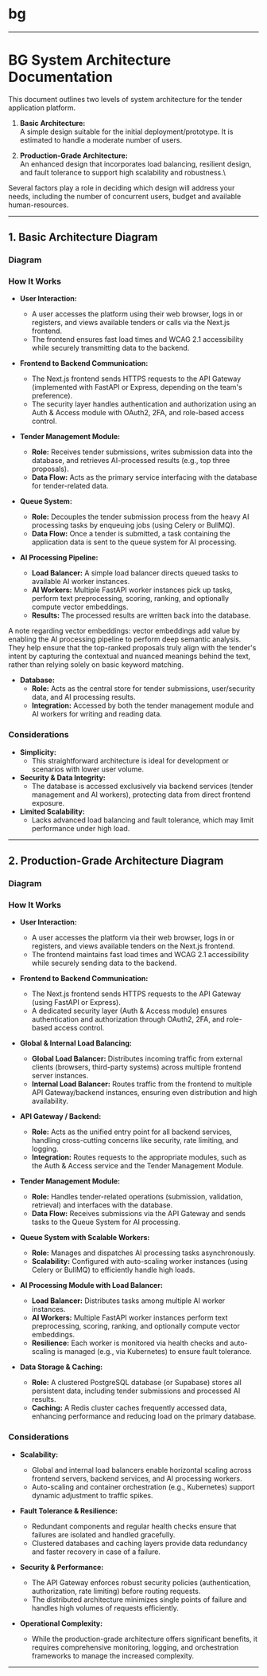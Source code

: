 # bg



---

# BG System Architecture Documentation

This document outlines two levels of system architecture for the tender application platform.

1. **Basic Architecture:**  
   A simple design suitable for the initial deployment/prototype. It is estimated to handle a moderate number of users.

2. **Production-Grade Architecture:**  
   An enhanced design that incorporates load balancing, resilient design, and fault tolerance to support high scalability and robustness.\

Several factors play a role in deciding which design will address your needs, including the number of concurrent users, budget and available human-resources.

---

## 1. Basic Architecture Diagram

### Diagram


### How It Works

- **User Interaction:**  
  - A user accesses the platform using their web browser, logs in or registers, and views available tenders or calls via the Next.js frontend.
  - The frontend ensures fast load times and WCAG 2.1 accessibility while securely transmitting data to the backend.

- **Frontend to Backend Communication:**  
  - The Next.js frontend sends HTTPS requests to the API Gateway (implemented with FastAPI or Express, depending on the team's preference).
  - The security layer handles authentication and authorization using an Auth & Access module with OAuth2, 2FA, and role-based access control.

- **Tender Management Module:**  
  - **Role:** Receives tender submissions, writes submission data into the database, and retrieves AI-processed results (e.g., top three proposals).
  - **Data Flow:** Acts as the primary service interfacing with the database for tender-related data.

- **Queue System:**  
  - **Role:** Decouples the tender submission process from the heavy AI processing tasks by enqueuing jobs (using Celery or BullMQ).
  - **Data Flow:** Once a tender is submitted, a task containing the application data is sent to the queue system for AI processing.

- **AI Processing Pipeline:**  
  - **Load Balancer:** A simple load balancer directs queued tasks to available AI worker instances.
  - **AI Workers:** Multiple FastAPI worker instances pick up tasks, perform text preprocessing, scoring, ranking, and optionally compute vector embeddings.
  - **Results:** The processed results are written back into the database.

A note regarding vector embeddings: vector embeddings add value by enabling the AI processing pipeline to perform deep semantic analysis. 
They help ensure that the top-ranked proposals truly align with the tender's intent by capturing the contextual and nuanced meanings behind the text, rather than relying solely on basic keyword matching.

- **Database:**  
  - **Role:** Acts as the central store for tender submissions, user/security data, and AI processing results.
  - **Integration:** Accessed by both the tender management module and AI workers for writing and reading data.

### Considerations

- **Simplicity:**  
  - This straightforward architecture is ideal for development or scenarios with lower user volume.
- **Security & Data Integrity:**  
  - The database is accessed exclusively via backend services (tender management and AI workers), protecting data from direct frontend exposure.
- **Limited Scalability:**  
  - Lacks advanced load balancing and fault tolerance, which may limit performance under high load.

---

## 2. Production-Grade Architecture Diagram

### Diagram


### How It Works

- **User Interaction:**  
  - A user accesses the platform via their web browser, logs in or registers, and views available tenders on the Next.js frontend.
  - The frontend maintains fast load times and WCAG 2.1 accessibility while securely sending data to the backend.

- **Frontend to Backend Communication:**  
  - The Next.js frontend sends HTTPS requests to the API Gateway (using FastAPI or Express).
  - A dedicated security layer (Auth & Access module) ensures authentication and authorization through OAuth2, 2FA, and role-based access control.

- **Global & Internal Load Balancing:**  
  - **Global Load Balancer:** Distributes incoming traffic from external clients (browsers, third-party systems) across multiple frontend server instances.
  - **Internal Load Balancer:** Routes traffic from the frontend to multiple API Gateway/backend instances, ensuring even distribution and high availability.

- **API Gateway / Backend:**  
  - **Role:** Acts as the unified entry point for all backend services, handling cross-cutting concerns like security, rate limiting, and logging.
  - **Integration:** Routes requests to the appropriate modules, such as the Auth & Access service and the Tender Management Module.

- **Tender Management Module:**  
  - **Role:** Handles tender-related operations (submission, validation, retrieval) and interfaces with the database.
  - **Data Flow:** Receives submissions via the API Gateway and sends tasks to the Queue System for AI processing.

- **Queue System with Scalable Workers:**  
  - **Role:** Manages and dispatches AI processing tasks asynchronously.
  - **Scalability:** Configured with auto-scaling worker instances (using Celery or BullMQ) to efficiently handle high loads.

- **AI Processing Module with Load Balancer:**  
  - **Load Balancer:** Distributes tasks among multiple AI worker instances.
  - **AI Workers:** Multiple FastAPI worker instances perform text preprocessing, scoring, ranking, and optionally compute vector embeddings.
  - **Resilience:** Each worker is monitored via health checks and auto-scaling is managed (e.g., via Kubernetes) to ensure fault tolerance.

- **Data Storage & Caching:**  
  - **Role:** A clustered PostgreSQL database (or Supabase) stores all persistent data, including tender submissions and processed AI results.
  - **Caching:** A Redis cluster caches frequently accessed data, enhancing performance and reducing load on the primary database.

### Considerations

- **Scalability:**  
  - Global and internal load balancers enable horizontal scaling across frontend servers, backend services, and AI processing workers.
  - Auto-scaling and container orchestration (e.g., Kubernetes) support dynamic adjustment to traffic spikes.
  
- **Fault Tolerance & Resilience:**  
  - Redundant components and regular health checks ensure that failures are isolated and handled gracefully.
  - Clustered databases and caching layers provide data redundancy and faster recovery in case of a failure.
  
- **Security & Performance:**  
  - The API Gateway enforces robust security policies (authentication, authorization, rate limiting) before routing requests.
  - The distributed architecture minimizes single points of failure and handles high volumes of requests efficiently.
  
- **Operational Complexity:**  
  - While the production-grade architecture offers significant benefits, it requires comprehensive monitoring, logging, and orchestration frameworks to manage the increased complexity.

---
